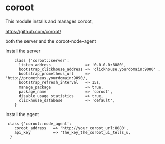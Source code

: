 # coroot

This module installs and manages coroot, 

https://github.com/coroot/

both the server and the coroot-node-agent 




Install the server
```
    class {'coroot::server':
      listen_address               => '0.0.0.0:8080',
      bootstrap_clickhouse_address => 'clickhouse.yourdomain:9000' ,
      bootstrap_prometheus_url     => 'http://prometheus.yourdomain:9090/,
      bootstrap_refresh_interval   => 15s,
      manage_package               => true,
      package_name                 => 'coroot',
      disable_usage_statistics     => true,
      clickhouse_database          => 'default',
    }
```


Install the agent 

```
 class {'coroot::node_agent':
    coroot_address   => 'http://your_coroot_url:8080',
    api_key          => 'the_key_the_coroot_ui_tells_u,
  }

